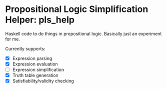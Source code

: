# Propositional Logic Simplification Helper: pls_help

Haskell code to do things in propositional logic. Basically just an experiment 
for me.

Currently supports:
- [x] Expression parsing
- [x] Expression evaluation
- [ ] Expression simplification
- [x] Truth table generation
- [x] Satisfiability/validity checking
